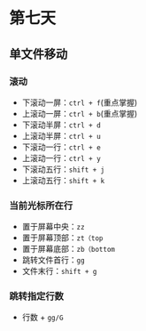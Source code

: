 # 第七天

## 单文件移动

### 滚动

- 下滚动一屏：`ctrl + f`(重点掌握)
- 上滚动一屏：`ctrl + b`(重点掌握)
- 下滚动半屏：`ctrl + d`
- 上滚动半屏：`ctrl + u`
- 下滚动一行：`ctrl + e`
- 上滚动一行：`ctrl + y`
- 下滚动五行：`shift + j`
- 上滚动五行：`shift + k`

### 当前光标所在行

- 置于屏幕中央：`zz`
- 置于屏幕顶部：`zt（top`
- 置于屏幕底部：`zb（bottom`
- 跳转文件首行：`gg`
- 文件末行：`shift + g`

### 跳转指定行数

- 行数 + `gg/G`
